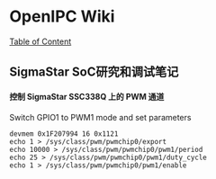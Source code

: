 # OpenIPC Wiki
[Table of Content](../README.zh.md)

SigmaStar SoC研究和调试笔记 
------------------------------------------

#### 控制 SigmaStar SSC338Q 上的 PWM 通道

Switch GPIO1 to PWM1 mode and set parameters
```
devmem 0x1F207994 16 0x1121 
echo 1 > /sys/class/pwm/pwmchip0/export
echo 10000 > /sys/class/pwm/pwmchip0/pwm1/period
echo 25 > /sys/class/pwm/pwmchip0/pwm1/duty_cycle
echo 1 > /sys/class/pwm/pwmchip0/pwm1/enable
```
